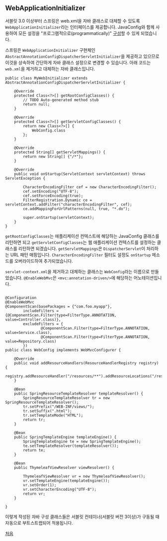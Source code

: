 ## WebApplicationInitializer 

서블릿 3.0 이상부터 스프링은 web.xml을 자바 클래스로 대체할 수 있도록 `WebApplicationInitializer`라는 인터페이스를 제공합니다.
JavaConfig와 함께 사용하여 모든 설정을 "프로그램적으로(programmatically)" [구성](https://docs.spring.io/spring-framework/docs/5.3.32/reference/html/web.html#mvc-container-config)할 수 있게 되었습니다. 

스프링은 `WebApplicationInitializer` 구현체인 `AbstractAnnotationConfigDispatcherServletInitializer`을 제공하고 있으므로 이것을 상속하여 간단하게 자바 클래스 설정으로 변경할 수 있습니다. 아래 코드는 `web.xml`을 제거하고 대체하는 자바 클래스입니다.

```
public class MyWebInitializer extends AbstractAnnotationConfigDispatcherServletInitializer {

	@Override
	protected Class<?>[] getRootConfigClasses() {
		// TODO Auto-generated method stub
		return null;
	}

	@Override
	protected Class<?>[] getServletConfigClasses() {
		return new Class<?>[] {
			WebConfig.class
		};
	}

	@Override
	protected String[] getServletMappings() {
		return new String[] {"/*"};
	}
	
	@Override
	public void onStartup(ServletContext servletContext) throws ServletException {		
		
		CharacterEncodingFilter cef = new CharacterEncodingFilter();
		cef.setEncoding("UTF-8");
		cef.setForceEncoding(true);
		FilterRegistration.Dynamic ce = servletContext.addFilter("characterEncodingFilter", cef);
		ce.addMappingForUrlPatterns(null, true, "*.do");
		
		super.onStartup(servletContext);
	}
}
```
`getRootConfigClasses`는 애플리케이션 컨텍스트에 해당하는 JavaConfig 클래스를 리턴하면 되고 `getServletConfigClasses`는 웹 애플리케이션 컨텍스트를 설정하는 클래스를 리턴하면 되겠습니다. `getServletMappings`은 `DispatcherServlet`이 처리하는 URL 패턴 매핑입니다. `CharacterEncodingFilter` 필터도 설정도 `onStartup` 메소드를 오버라이드하여 추가되었습니다.

`servlet-context.xml`을 제거하고 대체하는 클래스는 `WebConfig`라는 이름으로 만들었습니다. `@EnableWebMvc`은 `<mvc:annotation-driven/>`에 해당하는 어노테이션입니다.

```

@Configuration
@EnableWebMvc
@ComponentScan(basePackages = {"com.foo.myapp"}, 
        includeFilters = {@ComponentScan.Filter(type=FilterType.ANNOTATION, value=Controller.class)}, 
        excludeFilters = {
        		@ComponentScan.Filter(type=FilterType.ANNOTATION, value=Service.class),
        		@ComponentScan.Filter(type=FilterType.ANNOTATION, value=Repository.class)
        })
public class WebConfig implements WebMvcConfigurer {
	
	@Override
	public void addResourceHandlers(ResourceHandlerRegistry registry) {
		registry.addResourceHandler("/resources/**").addResourceLocations("/resources/static/");
	}
	
	@Bean
	public SpringResourceTemplateResolver templateResolver() {		
		SpringResourceTemplateResolver tr = new SpringResourceTemplateResolver();
		tr.setPrefix("/WEB-INF/views/");
		tr.setSuffix(".html");
		tr.setTemplateMode("HTML");		
		return tr;
	}
	
	@Bean
	public SpringTemplateEngine templateEngine() {	
		SpringTemplateEngine te = new SpringTemplateEngine();
		te.setTemplateResolver(templateResolver());		
		return te;		
	}
	
	@Bean
	public ThymeleafViewResolver viewResolver() {
		
		ThymeleafViewResolver vr = new ThymeleafViewResolver();
		vr.setTemplateEngine(templateEngine());
		vr.setOrder(1);
		vr.setCharacterEncoding("UTF-8");
		return vr;
	}

}
```

이렇게 작성된 자바 구성 클래스들은 서블릿 컨테이너(서블릿 버전 3이상)가 구동될 때 자동으로 부트스트랩되어 적용됩니다. 


[처음](../README.md)
